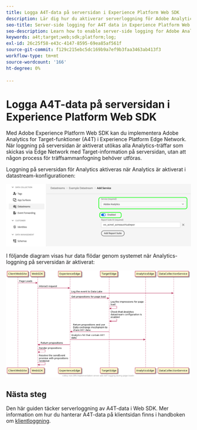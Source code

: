 ```yaml
---
title: Logga A4T-data på serversidan i Experience Platform Web SDK
description: Lär dig hur du aktiverar serverloggning för Adobe Analytics for Target (A4T) med Experience Platform Web SDK.
seo-title: Server-side logging for A4T data in Experience Platform Web SDK
seo-description: Learn how to enable server-side logging for Adobe Analytics for Target (A4T) using the Experience Platform Web SDK.
keywords: a4t;target;web;sdk;platform;log;
exl-id: 26c25f58-e43c-4147-8595-69ea85af561f
source-git-commit: f129c215ebc5dc169b9a7ef9b3faa3463ab413f3
workflow-type: tm+mt
source-wordcount: '166'
ht-degree: 0%

---
```


# Logga A4T-data på serversidan i Experience Platform Web SDK

Med Adobe Experience Platform Web SDK kan du implementera Adobe Analytics for Target-funktioner (A4T) i Experience Platform Edge Network. När loggning på serversidan är aktiverat utökas alla Analytics-träffar som skickas via Edge Network med Target-information på serversidan, utan att någon process för träffsammanfogning behöver utföras.

Loggning på serversidan för Analytics aktiveras när Analytics är aktiverat i datastream-konfigurationen:

![Dataströmskonfiguration för analys har aktiverats](../assets/enable-analytics-datastream.png)

I följande diagram visas hur data flödar genom systemet när Analytics-loggning på serversidan är aktiverat:

![Loggningsflöde på serversidan](../assets/analytics-server-side-logging.png)

## Nästa steg

Den här guiden täcker serverloggning av A4T-data i Web SDK. Mer information om hur du hanterar A4T-data på klientsidan finns i handboken om [klientloggning](./client-side.md).
